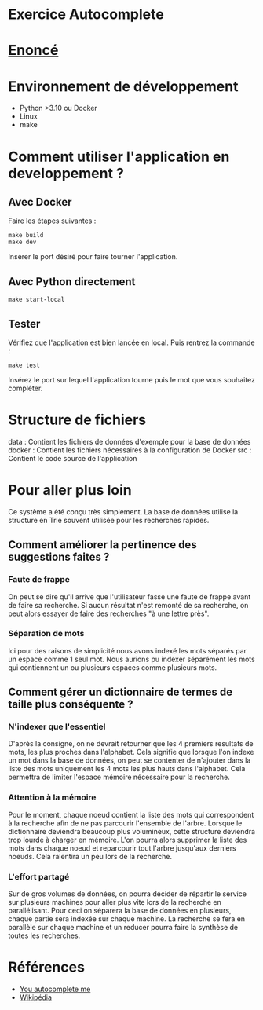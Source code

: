 # Exercice Autocomplete

# [Enoncé](ex001_autocomplete.pdf)

# Environnement de développement
- Python >3.10 ou Docker
- Linux
- make

# Comment utiliser l'application en developpement ?
## Avec Docker
Faire les étapes suivantes : 
```
make build
make dev
```
Insérer le port désiré pour faire tourner l'application.

## Avec Python directement
```
make start-local
```

## Tester
Vérifiez que l'application est bien lancée en local. Puis rentrez la commande :
```
make test
```
Insérez le port sur lequel l'application tourne puis le mot que vous souhaitez compléter.

# Structure de fichiers

data : Contient les fichiers de données d'exemple pour la base de données 
docker : Contient les fichiers nécessaires à la configuration de Docker
src : Contient le code source de l'application

# Pour aller plus loin

Ce système a été conçu très simplement. La base de données utilise la structure en Trie souvent utilisée pour les recherches rapides.

## Comment améliorer la pertinence des suggestions faites ?
### Faute de frappe
On peut se dire qu'il arrive que l'utilisateur fasse une faute de frappe avant de faire sa recherche. Si aucun résultat n'est remonté de sa recherche, on peut alors essayer de faire des recherches "à une lettre près".
### Séparation de mots
Ici pour des raisons de simplicité nous avons indexé les mots séparés par un espace comme 1 seul mot. Nous aurions pu indexer séparément les mots qui contiennent un ou plusieurs espaces comme plusieurs mots.

## Comment gérer un dictionnaire de termes de taille plus conséquente ?
### N'indexer que l'essentiel
D'après la consigne, on ne devrait retourner que les 4 premiers resultats de mots, les plus proches dans l'alphabet. Cela signifie que lorsque l'on indexe un mot dans la base de données, on peut se contenter de n'ajouter dans la liste des mots uniquement les 4 mots les plus hauts dans l'alphabet. Cela permettra de limiter l'espace mémoire nécessaire pour la recherche.

### Attention à la mémoire
Pour le moment, chaque noeud contient la liste des mots qui correspondent à la recherche afin de ne pas parcourir l'ensemble de l'arbre.
Lorsque le dictionnaire deviendra beaucoup plus volumineux, cette structure deviendra trop lourde à charger en mémoire.
L'on pourra alors supprimer la liste des mots dans chaque noeud et reparcourir tout l'arbre jusqu'aux derniers noeuds. Cela ralentira un peu lors de la recherche.

### L'effort partagé
Sur de gros volumes de données, on pourra décider de répartir le service sur plusieurs machines pour aller plus vite lors de la recherche en parallélisant. Pour ceci on séparera la base de données en plusieurs, chaque partie sera indexée sur chaque machine. La recherche se fera en parallèle sur chaque machine et un reducer pourra faire la synthèse de toutes les recherches.

# Références
- [You autocomplete me](https://zepworks.com/posts/you-autocomplete-me/)
- [Wikipédia](https://fr.wikipedia.org/wiki/Trie_(informatique))
